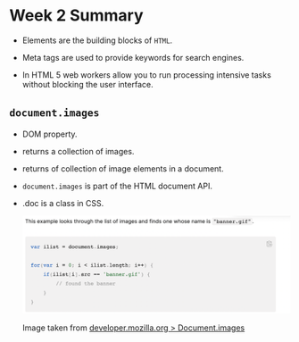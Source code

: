 # Week 2 Summary

* Elements are the building blocks of ``HTML``.

* Meta tags are used to provide keywords for search engines.

* In HTML 5 web workers allow you to run processing intensive tasks without blocking the user interface.

## ``document.images``

* DOM property.
* returns a collection of images.
* returns of collection of image elements in a document.
* ``document.images`` is part of the HTML document API.
* .doc is a class in CSS.

  ![mozilla.doc.image.API](/assets/mozilla.doc.image.API.png)

  Image taken from [developer.mozilla.org > Document.images](https://developer.mozilla.org/en-US/docs/Web/API/Document/images)
